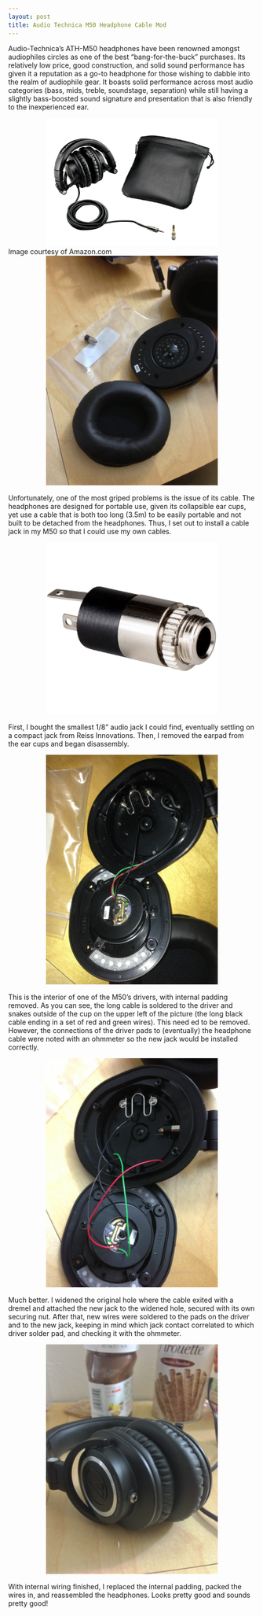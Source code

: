 ```yaml
---
layout: post
title: Audio Technica M50 Headphone Cable Mod 
---
```


Audio-Technica’s ATH-M50 headphones have been renowned amongst audiophiles circles as one of the best “bang-for-the-buck” purchases. Its relatively low price, good construction, and solid sound performance has given it a reputation as a go-to headphone for those wishing to dabble into the realm of audiophile gear. It boasts solid performance across most audio categories (bass, mids, treble, soundstage, separation) while still having a slightly bass-boosted sound signature and presentation that is also friendly to the inexperienced ear.

<center><img src="/images/ath-mod-5.jpg" width="350"></center>
Image courtesy of Amazon.com

<center><img src="/images/ath-mod-1.jpg" width="350"></center>

Unfortunately, one of the most griped problems is the issue of its cable. The headphones are designed for portable use, given its collapsible ear cups, yet use a cable that is both too long (3.5m) to be easily portable and not built to be detached from the headphones. Thus, I set out to install a cable jack in my M50 so that I could use my own cables.

<center><img src="/images/ath-mod-6.jpg" width="350"></center>

First, I bought the smallest 1/8” audio jack I could find, eventually settling on a compact jack from Reiss Innovations. Then, I removed the earpad from the ear cups and began disassembly.

<center><img src="/images/ath-mod-2.jpg" width="350"></center>

This is the interior of one of the M50’s drivers, with internal padding removed. As you can see, the long cable is soldered to the driver and snakes outside of the cup on the upper left of the picture (the long black cable ending in a set of red and green wires). This need ed to be removed. However, the connections of the driver pads to (eventually) the headphone cable were noted with an ohmmeter so the new jack would be installed correctly.

<center><img src="/images/ath-mod-3.jpg" width="350"></center>

Much better. I widened the original hole where the cable exited with a dremel and attached the new jack to the widened hole, secured with its own securing nut. After that, new wires were soldered to the pads on the driver and to the new jack, keeping in mind which jack contact correlated to which driver solder pad, and checking it with the ohmmeter.

<center><img src="/images/ath-mod-4.jpg" width="350"></center>

With internal wiring finished, I replaced the internal padding, packed the wires in, and reassembled the headphones. Looks pretty good and sounds pretty good!














